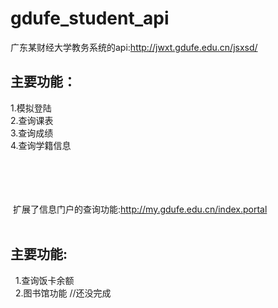 # gdufe_student_api
广东某财经大学教务系统的api:http://jwxt.gdufe.edu.cn/jsxsd/<br>
<h2>主要功能：</h2>
  1.模拟登陆<br>
  2.查询课表<br>
  3.查询成绩<br>
  4.查询学籍信息<br>
  <br><br><br><br>
  
  扩展了信息门户的查询功能:http://my.gdufe.edu.cn/index.portal<br>
  <h2>主要功能:</h2>
    1.查询饭卡余额<br>
    2.图书馆功能 //还没完成<br>
